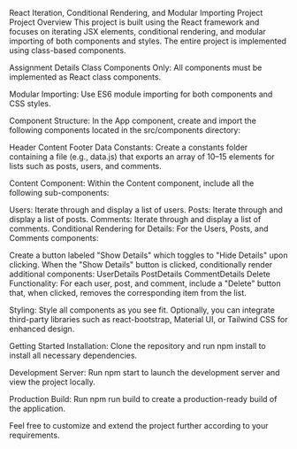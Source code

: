 React Iteration, Conditional Rendering, and Modular Importing Project
Project Overview
This project is built using the React framework and focuses on iterating JSX elements, conditional rendering, and modular importing of both components and styles. The entire project is implemented using class-based components.

Assignment Details
Class Components Only:
All components must be implemented as React class components.

Modular Importing:
Use ES6 module importing for both components and CSS styles.

Component Structure:
In the App component, create and import the following components located in the src/components directory:

Header
Content
Footer
Data Constants:
Create a constants folder containing a file (e.g., data.js) that exports an array of 10–15 elements for lists such as posts, users, and comments.

Content Component:
Within the Content component, include all the following sub-components:

Users: Iterate through and display a list of users.
Posts: Iterate through and display a list of posts.
Comments: Iterate through and display a list of comments.
Conditional Rendering for Details:
For the Users, Posts, and Comments components:

Create a button labeled "Show Details" which toggles to "Hide Details" upon clicking.
When the "Show Details" button is clicked, conditionally render additional components:
UserDetails
PostDetails
CommentDetails
Delete Functionality:
For each user, post, and comment, include a "Delete" button that, when clicked, removes the corresponding item from the list.

Styling:
Style all components as you see fit. Optionally, you can integrate third-party libraries such as react-bootstrap, Material UI, or Tailwind CSS for enhanced design.

Getting Started
Installation:
Clone the repository and run npm install to install all necessary dependencies.

Development Server:
Run npm start to launch the development server and view the project locally.

Production Build:
Run npm run build to create a production-ready build of the application.

Feel free to customize and extend the project further according to your requirements.